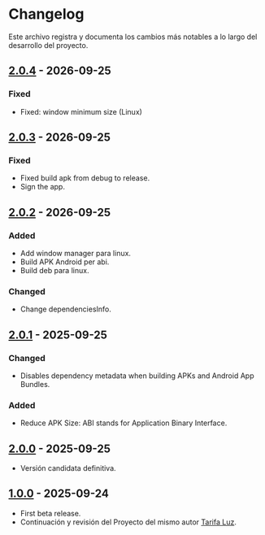 # Changelog

Este archivo registra y documenta los cambios más notables a lo largo del desarrollo del proyecto.

## [2.0.4] - 2026-09-25

### Fixed

- Fixed: window minimum size (Linux)

## [2.0.3] - 2026-09-25

### Fixed

- Fixed build apk from debug to release.
- Sign the app.

## [2.0.2] - 2026-09-25

### Added

- Add window manager para linux.
- Build APK Android per abi.
- Build deb para linux.

### Changed

- Change dependenciesInfo.

## [2.0.1] - 2025-09-25

### Changed

- Disables dependency metadata when building APKs and Android App Bundles.

### Added

- Reduce APK Size: ABI stands for Application Binary Interface.

## [2.0.0] - 2025-09-25

- Versión candidata definitiva.

## [1.0.0] - 2025-09-24

- First beta release.
- Continuación y revisión del Proyecto del mismo autor [Tarifa Luz](https://github.com/Webierta/tarifa_luz).

[2.0.4]: https://github.com/Webierta/open_luz/compare/v2.0.3...v2.0.4
[2.0.3]: https://github.com/Webierta/open_luz/compare/v2.0.2...v2.0.3
[2.0.2]: https://github.com/Webierta/open_luz/compare/v2.0.1...v2.0.2
[2.0.1]: https://github.com/Webierta/open_luz/compare/v2.0.0...v2.0.1
[2.0.0]: https://github.com/Webierta/open_luz/compare/v1.0.0...v2.0.0
[1.0.0]: https://github.com/Webierta/open_luz/releases/tag/v1.0.0



